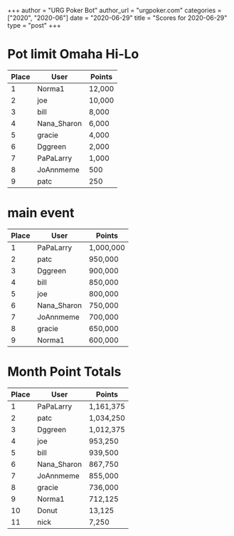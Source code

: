+++
author = "URG Poker Bot"
author_url = "urgpoker.com"
categories = ["2020", "2020-06"]
date = "2020-06-29"
title = "Scores for 2020-06-29"
type = "post"
+++
# Pot limit Omaha Hi-Lo

| Place | User | Points |
|-------|------|--------|
| 1 | Norma1 | 12,000 |
| 2 | joe | 10,000 |
| 3 | bill | 8,000 |
| 4 | Nana_Sharon | 6,000 |
| 5 | gracie | 4,000 |
| 6 | Dggreen | 2,000 |
| 7 | PaPaLarry | 1,000 |
| 8 | JoAnnmeme | 500 |
| 9 | patc | 250 |

# main event

| Place | User | Points |
|-------|------|--------|
| 1 | PaPaLarry | 1,000,000 |
| 2 | patc | 950,000 |
| 3 | Dggreen | 900,000 |
| 4 | bill | 850,000 |
| 5 | joe | 800,000 |
| 6 | Nana_Sharon | 750,000 |
| 7 | JoAnnmeme | 700,000 |
| 8 | gracie | 650,000 |
| 9 | Norma1 | 600,000 |

# Month Point Totals

| Place | User | Points |
|-------|------|--------|
| 1 | PaPaLarry | 1,161,375 |
| 2 | patc | 1,034,250 |
| 3 | Dggreen | 1,012,375 |
| 4 | joe | 953,250 |
| 5 | bill | 939,500 |
| 6 | Nana_Sharon | 867,750 |
| 7 | JoAnnmeme | 855,000 |
| 8 | gracie | 736,000 |
| 9 | Norma1 | 712,125 |
| 10 | Donut | 13,125 |
| 11 | nick | 7,250 |
